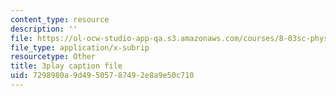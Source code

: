 ```yaml
---
content_type: resource
description: ''
file: https://ol-ocw-studio-app-qa.s3.amazonaws.com/courses/8-03sc-physics-iii-vibrations-and-waves-fall-2016/7298980a9d49505787492e8a9e50c710_9Dwl2FbEc5E.vtt
file_type: application/x-subrip
resourcetype: Other
title: 3play caption file
uid: 7298980a-9d49-5057-8749-2e8a9e50c710
---
```

